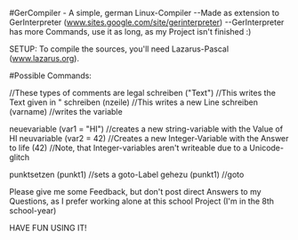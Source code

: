 #GerCompiler - A simple, german Linux-Compiler
--Made as extension to GerInterpreter (www.sites.google.com/site/gerinterpreter) 
--GerInterpreter has more Commands, use it as long, as my Project isn't finished :)

SETUP: To compile the sources, you'll need Lazarus-Pascal (www.lazarus.org).

#Possible Commands:


//These types of comments are legal
schreiben ("Text") //This writes the Text given in "
schreiben (nzeile) //This writes a new Line
schreiben (varname) //writes the variable

neuevariable (var1 = "HI") //creates a new string-variable with the Value of HI
neuvariable (var2 = 42) //Creates a new Integer-Variable with the Answer to life (42)
//Note, that Integer-variables aren't writeable due to a Unicode-glitch

punktsetzen (punkt1) //sets a goto-Label
gehezu (punkt1) //goto


Please give me some Feedback, but don't post direct Answers to my Questions, as I prefer working alone at this school Project (I'm in the 8th school-year)

HAVE FUN USING IT!
